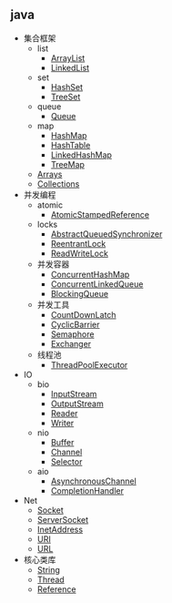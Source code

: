 ## java
* 集合框架
  * list
    * [ArrayList](/10-java/src/java/collections/list.ArrayList.md)
    * [LinkedList](/10-java/src/java/collections/list.LinkedList.md)
  * set
    * [HashSet](/10-java/src/java/collections/set.HashSet.md)
    * [TreeSet](/10-java/src/java/collections/set.TreeSet.md)
  * queue
    * [Queue](/10-java/src/java/collections/queue.Queue.md)
  * map
    * [HashMap](/10-java/src/java/collections/map.HashMap.md)
    * [HashTable](/10-java/src/java/collections/map.HashTable.md)
    * [LinkedHashMap](/10-java/src/java/collections/map.LinkedHashMap.md)
    * [TreeMap](/10-java/src/java/collections/map.TreeMap.md)
  * [Arrays](/10-java/src/java/collections/Arrays.md)  
  * [Collections](/10-java/src/java/collections/Collections.md)  
* 并发编程
  * atomic
    * [AtomicStampedReference](/10-java/src/java/concurrent/atomic/AtomicStampedReference.md)
  * locks
    * [AbstractQueuedSynchronizer](/10-java/src/java/concurrent/locks/AbstractQueuedSynchronizer.md)
    * [ReentrantLock](/10-java/src/java/concurrent/locks/ReentrantLock.md)
    * [ReadWriteLock](/10-java/src/java/concurrent/locks/ReadWriteLock.md)
  * 并发容器
    * [ConcurrentHashMap](/10-java/src/java/concurrent/ConcurrentHashMap.md)
    * [ConcurrentLinkedQueue](/)
    * [BlockingQueue](/)
  * 并发工具
    * [CountDownLatch](/10-java/src/java/concurrent/tool.CountDownLatch.md)
    * [CyclicBarrier](/10-java/src/java/concurrent/tool.CyclicBarrier.md)
    * [Semaphore](/10-java/src/java/concurrent/tool.Semaphore.md)
    * [Exchanger](/10-java/src/java/concurrent/tool.Exchanger.md)
  * 线程池
    * [ThreadPoolExecutor](/10-java/src/java/concurrent/ThreadPoolExecutor.md)
* IO
  * bio
    * [InputStream](/)
    * [OutputStream](/)
    * [Reader](/)
    * [Writer](/)
  * nio
    * [Buffer](/)
    * [Channel](/)
    * [Selector](/)
  * aio
    * [AsynchronousChannel](/)
    * [CompletionHandler](/)
* Net
  * [Socket](/)
  * [ServerSocket](/)
  * [InetAddress](/)
  * [URI](/)
  * [URL](/)
* 核心类库
  * [String](/10-java/src/java/lang/String.md)
  * [Thread](/10-java/src/java/lang/Thread.md)
  * [Reference](/10-java/src/java/lang/Reference.md)
